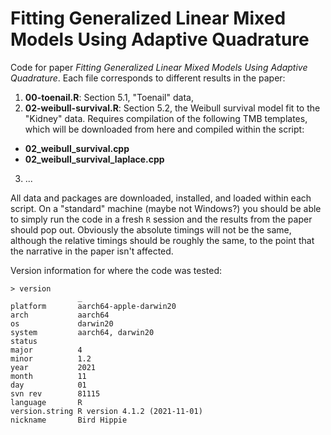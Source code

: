 # Fitting Generalized Linear Mixed Models Using Adaptive Quadrature
Code for paper *Fitting Generalized Linear Mixed Models Using Adaptive Quadrature*. Each file corresponds to different results in the paper:

1. **00-toenail.R**: Section 5.1, "Toenail" data,
2. **02-weibull-survival.R**: Section 5.2, the Weibull survival model fit to the "Kidney" data. Requires compilation of the following TMB templates, which will be downloaded from here and compiled within the script:
  - **02_weibull_survival.cpp**
  - **02_weibull_survival_laplace.cpp**
3. ...

All data and packages are downloaded, installed, and loaded within each script. On a "standard" machine (maybe not Windows?) you should be able to simply run the code in a fresh `R` session and the results from the paper should pop out. Obviously the absolute timings will not be the same, although the relative timings should be roughly the same, to the point that the narrative in the paper isn't affected.

Version information for where the code was tested:

```
> version
               _                           
platform       aarch64-apple-darwin20      
arch           aarch64                     
os             darwin20                    
system         aarch64, darwin20           
status                                     
major          4                           
minor          1.2                         
year           2021                        
month          11                          
day            01                          
svn rev        81115                       
language       R                           
version.string R version 4.1.2 (2021-11-01)
nickname       Bird Hippie   
```
